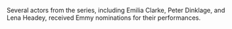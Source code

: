 Several actors from the series, including Emilia Clarke, Peter Dinklage, and Lena Headey, received Emmy nominations for their performances.
